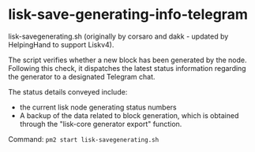 # lisk-save-generating-info-telegram

lisk-savegenerating.sh (originally by corsaro and dakk - updated by HelpingHand to support Liskv4).

The script verifies whether a new block has been generated by the node. 
Following this check, it dispatches the latest status information regarding the generator to a designated Telegram chat. 

The status details conveyed include:
- the current lisk node generating status numbers
- A backup of the data related to block generation, which is obtained through the "lisk-core generator export" function.

Command:
```pm2 start lisk-savegenerating.sh```

